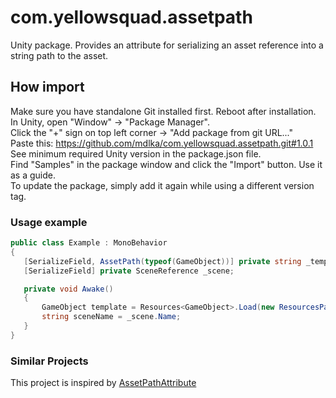 # com.yellowsquad.assetpath

Unity package. Provides an attribute for serializing an asset reference into a string path to the asset.

## How import
Make sure you have standalone Git installed first. Reboot after installation.  
In Unity, open "Window" -> "Package Manager".  
Click the "+" sign on top left corner -> "Add package from git URL..."  
Paste this: https://github.com/mdlka/com.yellowsquad.assetpath.git#1.0.1  
See minimum required Unity version in the package.json file.  
Find "Samples" in the package window and click the "Import" button. Use it as a guide.  
To update the package, simply add it again while using a different version tag.  

### Usage example

 ```csharp
public class Example : MonoBehavior
{
    [SerializeField, AssetPath(typeof(GameObject))] private string _templateResourcePath;
    [SerializeField] private SceneReference _scene;

    private void Awake()
    {
        GameObject template = Resources<GameObject>.Load(new ResourcesPath(_templateResourcePath).Value());
        string sceneName = _scene.Name;
    }
}
 ```

### Similar Projects

This project is inspired by [AssetPathAttribute](https://github.com/ByronMayne/AssetPathAttribute)
